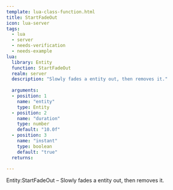 ```yaml
---
template: lua-class-function.html
title: StartFadeOut
icon: lua-server
tags:
  - lua
  - server
  - needs-verification
  - needs-example
lua:
  library: Entity
  function: StartFadeOut
  realm: server
  description: "Slowly fades a entity out, then removes it."
  
  arguments:
  - position: 1
    name: "entity"
    type: Entity
  - position: 2
    name: "duration"
    type: number
    default: "10.0f"
  - position: 3
    name: "instant"
    type: boolean
    default: "true"
  returns:
    
---
```


<div class="lua__search__keywords">
Entity:StartFadeOut &#x2013; Slowly fades a entity out, then removes it.
</div>
